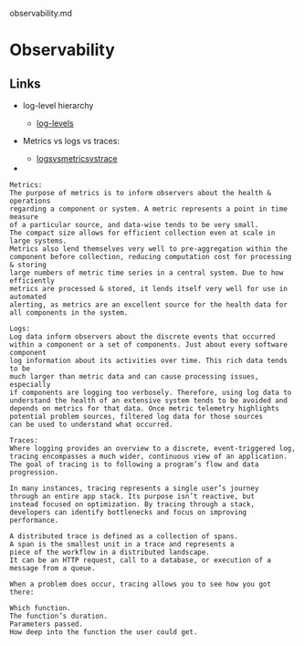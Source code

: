 observability.md

# Observability


## Links

- log-level hierarchy
	- [log-levels](https://sematext.com/blog/logging-levels/#:~:text=You%20can%20expect%20the%20TRACE,with%20parameters%20in%20your%20code.&text=INFO%20%E2%80%93%20the%20standard%20log%20level,entered%20a%20certain%20state%2C%20etc.)

- Metrics vs logs vs traces: 
	- [logsvsmetricsvstrace](https://microsoft.github.io/code-with-engineering-playbook/observability/log-vs-metric-vs-trace/)
- 
```text
Metrics:
The purpose of metrics is to inform observers about the health & operations 
regarding a component or system. A metric represents a point in time measure 
of a particular source, and data-wise tends to be very small. 
The compact size allows for efficient collection even at scale in large systems. 
Metrics also lend themselves very well to pre-aggregation within the 
component before collection, reducing computation cost for processing & storing
large numbers of metric time series in a central system. Due to how efficiently 
metrics are processed & stored, it lends itself very well for use in automated 
alerting, as metrics are an excellent source for the health data for 
all components in the system.

Logs:
Log data inform observers about the discrete events that occurred 
within a component or a set of components. Just about every software component 
log information about its activities over time. This rich data tends to be 
much larger than metric data and can cause processing issues, especially 
if components are logging too verbosely. Therefore, using log data to 
understand the health of an extensive system tends to be avoided and 
depends on metrics for that data. Once metric telemetry highlights 
potential problem sources, filtered log data for those sources 
can be used to understand what occurred.

Traces:
Where logging provides an overview to a discrete, event-triggered log, 
tracing encompasses a much wider, continuous view of an application. 
The goal of tracing is to following a program’s flow and data progression.

In many instances, tracing represents a single user’s journey 
through an entire app stack. Its purpose isn’t reactive, but 
instead focused on optimization. By tracing through a stack, 
developers can identify bottlenecks and focus on improving performance.

A distributed trace is defined as a collection of spans. 
A span is the smallest unit in a trace and represents a 
piece of the workflow in a distributed landscape. 
It can be an HTTP request, call to a database, or execution of a 
message from a queue.

When a problem does occur, tracing allows you to see how you got there:

Which function.
The function’s duration.
Parameters passed.
How deep into the function the user could get.
```
